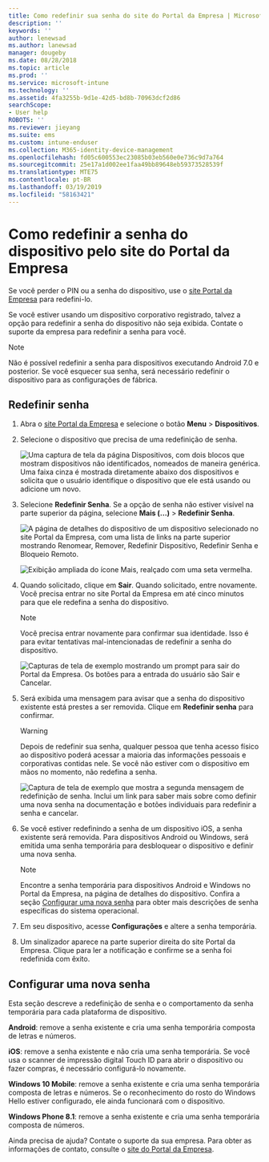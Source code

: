 ```yaml
---
title: Como redefinir sua senha do site do Portal da Empresa | Microsoft Docs
description: ''
keywords: ''
author: lenewsad
ms.author: lanewsad
manager: dougeby
ms.date: 08/28/2018
ms.topic: article
ms.prod: ''
ms.service: microsoft-intune
ms.technology: ''
ms.assetid: 4fa3255b-9d1e-42d5-bd8b-70963dcf2d86
searchScope:
- User help
ROBOTS: ''
ms.reviewer: jieyang
ms.suite: ems
ms.custom: intune-enduser
ms.collection: M365-identity-device-management
ms.openlocfilehash: fd05c600553ec23085b03eb560e0e736c9d7a764
ms.sourcegitcommit: 25e17a1d002ee1faa49bb89648eb59373528539f
ms.translationtype: MTE75
ms.contentlocale: pt-BR
ms.lasthandoff: 03/19/2019
ms.locfileid: "58163421"
---
```

# <a name="how-to-reset-your-device-passcode-from-the-company-portal-website"></a>Como redefinir a senha do dispositivo pelo site do Portal da Empresa

Se você perder o PIN ou a senha do dispositivo, use o [site Portal da Empresa](https://portal.manage.microsoft.com) para redefini-lo.  

Se você estiver usando um dispositivo corporativo registrado, talvez a opção para redefinir a senha do dispositivo não seja exibida. Contate o suporte da empresa para redefinir a senha para você.

   > [!NOTE]
   > Não é possível redefinir a senha para dispositivos executando Android 7.0 e posterior. Se você esquecer sua senha, será necessário redefinir o dispositivo para as configurações de fábrica. 

## <a name="reset-your-passcode"></a>Redefinir senha

1.  Abra o [site Portal da Empresa](https://portal.manage.microsoft.com) e selecione o botão __Menu__ > __Dispositivos__.  

2. Selecione o dispositivo que precisa de uma redefinição de senha.  

    ![Uma captura de tela da página Dispositivos, com dois blocos que mostram dispositivos não identificados, nomeados de maneira genérica. Uma faixa cinza é mostrada diretamente abaixo dos dispositivos e solicita que o usuário identifique o dispositivo que ele está usando ou adicione um novo.](./media/rename-reset-device-step2-1808.png) 

3. Selecione **Redefinir Senha**. Se a opção de senha não estiver visível na parte superior da página, selecione **Mais (…)** > **Redefinir Senha**.   

   ![A página de detalhes do dispositivo de um dispositivo selecionado no site Portal da Empresa, com uma lista de links na parte superior mostrando Renomear, Remover, Redefinir Dispositivo, Redefinir Senha e Bloqueio Remoto. ](./media/rename-reset-device-1808.png)   

    ![Exibição ampliada do ícone Mais, realçado com uma seta vermelha.](./media/rename-reset-device-step3-more-1808.png)  

4. Quando solicitado, clique em **Sair**. Quando solicitado, entre novamente. Você precisa entrar no site Portal da Empresa em até cinco minutos para que ele redefina a senha do dispositivo.  

   > [!NOTE]
   > Você precisa entrar novamente para confirmar sua identidade. Isso é para evitar tentativas mal-intencionadas de redefinir a senha do dispositivo.

   ![Capturas de tela de exemplo mostrando um prompt para sair do Portal da Empresa. Os botões para a entrada do usuário são Sair e Cancelar.](./media/iwp-reset-passcode-popup-1808.png)

5. Será exibida uma mensagem para avisar que a senha do dispositivo existente está prestes a ser removida. Clique em **Redefinir senha** para confirmar.  
    > [!WARNING]
    > Depois de redefinir sua senha, qualquer pessoa que tenha acesso físico ao dispositivo poderá acessar a maioria das informações pessoais e corporativas contidas nele. Se você não estiver com o dispositivo em mãos no momento, não redefina a senha.  

   ![Captura de tela de exemplo que mostra a segunda mensagem de redefinição de senha. Inclui um link para saber mais sobre como definir uma nova senha na documentação e botões individuais para redefinir a senha e cancelar.](./media/iwp-reset-passcode-popup2-1808.png) 

6. Se você estiver redefinindo a senha de um dispositivo iOS, a senha existente será removida. Para dispositivos Android ou Windows, será emitida uma senha temporária para desbloquear o dispositivo e definir uma nova senha. 

   > [!NOTE]
   > Encontre a senha temporária para dispositivos Android e Windows no Portal da Empresa, na página de detalhes do dispositivo. Confira a seção [Configurar uma nova senha](reset-your-passcode-cpwebsite.md#set-up-a-new-passcode) para obter mais descrições de senha específicas do sistema operacional.  
   
7. Em seu dispositivo, acesse **Configurações** e altere a senha temporária. 

8. Um sinalizador aparece na parte superior direita do site Portal da Empresa. Clique para ler a notificação e confirme se a senha foi redefinida com êxito.  

## <a name="set-up-a-new-passcode"></a>Configurar uma nova senha  

Esta seção descreve a redefinição de senha e o comportamento da senha temporária para cada plataforma de dispositivo.  

**Android**: remove a senha existente e cria uma senha temporária composta de letras e números.

**iOS**: remove a senha existente e não cria uma senha temporária. Se você usa o scanner de impressão digital Touch ID para abrir o dispositivo ou fazer compras, é necessário configurá-lo novamente.  

**Windows 10 Mobile**: remove a senha existente e cria uma senha temporária composta de letras e números. Se o reconhecimento do rosto do Windows Hello estiver configurado, ele ainda funcionará com o dispositivo.
    
**Windows Phone 8.1**: remove a senha existente e cria uma senha temporária composta de números.  

Ainda precisa de ajuda? Contate o suporte da sua empresa. Para obter as informações de contato, consulte o [site do Portal da Empresa](https://go.microsoft.com/fwlink/?linkid=2010980).  
